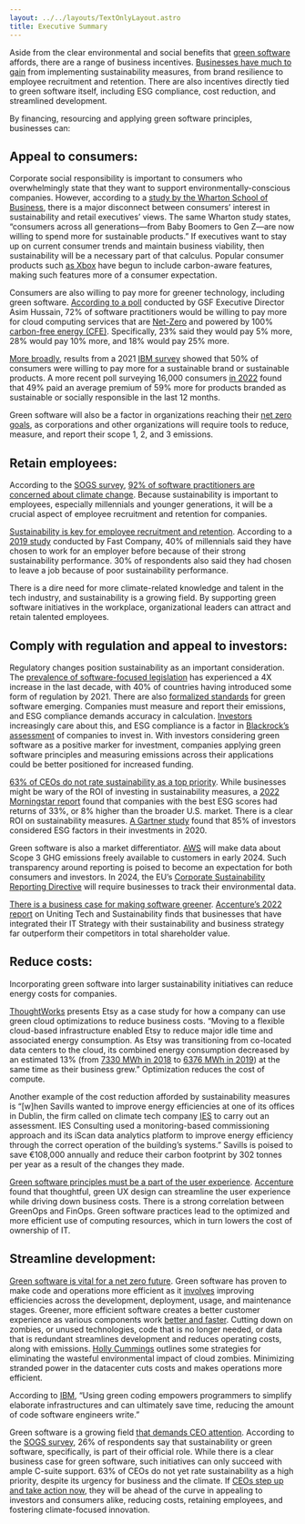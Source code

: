 ```yaml
---
layout: ../../layouts/TextOnlyLayout.astro
title: Executive Summary
---
```




  

Aside from the clear environmental and social benefits that [green software](https://learn.greensoftware.foundation/introduction/#what-is-green-software) affords, there are a range of business incentives. [Businesses have much to gain](insights/green-software-business-case/) from implementing sustainability measures, from brand resilience to employee recruitment and retention. There are also incentives directly tied to green software itself, including ESG compliance, cost reduction, and streamlined development.

  

By financing, resourcing and applying green software principles, businesses can:

  

## Appeal to consumers:

  

Corporate social responsibility is important to consumers who overwhelmingly state that they want to support environmentally-conscious companies. However, according to a [study by the Wharton School of Business](https://www.forbes.com/sites/gregpetro/2022/03/11/consumers-demand-sustainable-products-and-shopping-formats/?sh=69ade5046a06), there is a major disconnect between consumers’ interest in sustainability and retail executives’ views. The same Wharton study states, “consumers across all generations—from Baby Boomers to Gen Z—are now willing to spend more for sustainable products.” If executives want to stay up on current consumer trends and maintain business viability, then sustainability will be a necessary part of that calculus. Popular consumer products such [as Xbox](insights/green-software-gaming-industry/) have begun to include carbon-aware features, making such features more of a consumer expectation.

  

Consumers are also willing to pay more for greener technology, including green software. [According to a poll](https://greensoftware.foundation/articles/cloud-computing-the-business-case-for-100-carbon-free-energy) conducted by GSF Executive Director Asim Hussain, 72% of software practitioners would be willing to pay more for cloud computing services that are [Net-Zero](https://learn.greensoftware.foundation/climate-commitments#net-zero) and powered by 100% [carbon-free energy (CFE)](https://learn.greensoftware.foundation/climate-commitments#247-hourly-matching). Specifically, 23% said they would pay 5% more, 28% would pay 10% more, and 18% would pay 25% more.

  

[More broadly](insights/63-percent-of-ceo-do-not-rate-sustainability-as-a-top-priority/), results from a 2021 [IBM survey](https://ibm.co/2022-consumer-study) showed that 50% of consumers were willing to pay more for a sustainable brand or sustainable products. A more recent poll surveying 16,000 consumers [in 2022](https://www.ibm.com/thought-leadership/institute-business-value/en-us/report/2022-sustainability-consumer-research) found that 49% paid an average premium of 59% more for products branded as sustainable or socially responsible in the last 12 months.

  

Green software will also be a factor in organizations reaching their [net zero goals](insights/green-software-vital-for-net-zero/), as corporations and other organizations will require tools to reduce, measure, and report their scope 1, 2, and 3 emissions.

  

## Retain employees:

  

According to the [SOGS survey](survey), [92% of software practitioners are concerned about climate change](insights/92-percent-of-software-practitioners-are-concerned-about-climate-change/). Because sustainability is important to employees, especially millennials and younger generations, it will be a crucial aspect of employee recruitment and retention for companies.

  

[Sustainability is key for employee recruitment and retention](insights/sustainability-is-key-for-employee-recruitment-and-retention/). According to a [2019 study](https://www.fastcompany.com/90306556/most-millennials-would-take-a-pay-cut-to-work-at-a-sustainable-company) conducted by Fast Company, 40% of millennials said they have chosen to work for an employer before because of their strong sustainability performance. 30% of respondents also said they had chosen to leave a job because of poor sustainability performance.

  

There is a dire need for more climate-related knowledge and talent in the tech industry, and sustainability is a growing field. By supporting green software initiatives in the workplace, organizational leaders can attract and retain talented employees.

  

## Comply with regulation and appeal to investors:

  

Regulatory changes position sustainability as an important consideration. The [prevalence of software-focused legislation](insights/software-legislation-has-quadrupled-in-the-last-decade/) has experienced a 4X increase in the last decade, with 40% of countries having introduced some form of regulation by 2021. There are also [formalized standards](insights/green-software-standards-are-proliferating-rapidly/) for green software emerging. Companies must measure and report their emissions, and ESG compliance demands accuracy in calculation. [Investors](https://www.nytimes.com/2022/12/07/business/dealbook/blackrock-esg-activist-bluebell.html) increasingly care about this, and ESG compliance is a factor in [Blackrock’s assessment](https://www.blackrock.com/ch/individual/en/themes/sustainable-investing) of companies to invest in. With investors considering green software as a positive marker for investment, companies applying green software principles and measuring emissions across their applications could be better positioned for increased funding.

  

[63% of CEOs do not rate sustainability as a top priority](insights/63-percent-of-ceo-do-not-rate-sustainability-as-a-top-priority/). While businesses might be wary of the ROI of investing in sustainability measures, a [2022 Morningstar report](https://www.morningstar.com/articles/1075190/why-sustainable-strategies-outperformed-in-2021) found that companies with the best ESG scores had returns of 33%, or 8% higher than the broader U.S. market. There is a clear ROI on sustainability measures. [A Gartner study](https://www.gartner.com/smarterwithgartner/the-esg-imperative-7-factors-for-finance-leaders-to-consider) found that 85% of investors considered ESG factors in their investments in 2020.

  

Green software is also a market differentiator. [AWS](https://www.computerweekly.com/news/366536493/AWS-confirms-Scope-3-GHG-emissions-data-will-be-made-freely-available-to-customers-in-early-2024) will make data about Scope 3 GHG emissions freely available to customers in early 2024. Such transparency around reporting is poised to become an expectation for both consumers and investors. In 2024, the EU’s [Corporate Sustainability Reporting Directive](https://www.ibm.com/blog/eu-csrd-explained/) will require businesses to track their environmental data.

  

[There is a business case for making software greener](insights/green-software-business-case/). [Accenture’s 2022 report](https://www.accenture.com/us-en/insights/technology/uniting-technology-sustainability) on Uniting Tech and Sustainability finds that businesses that have integrated their IT Strategy with their sustainability and business strategy far outperform their competitors in total shareholder value.

  

## Reduce costs:

  

Incorporating green software into larger sustainability initiatives can reduce energy costs for companies.

  

[ThoughtWorks](https://www.thoughtworks.com/insights/articles/green-cloud) presents Etsy as a case study for how a company can use green cloud optimizations to reduce business costs. “Moving to a flexible cloud-based infrastructure enabled Etsy to reduce major idle time and associated energy consumption. As Etsy was transitioning from co-located data centers to the cloud, its combined energy consumption decreased by an estimated 13% (from [7330 MWh in 2018](http://d18rn0p25nwr6d.cloudfront.net/CIK-0001370637/b623b087-72ec-433b-85e6-0c82301d1f80.pdf) to [6376 MWh in 2019](https://d18rn0p25nwr6d.cloudfront.net/CIK-0001370637/d63aa848-ac0c-474c-9350-5b18888e84bf.pdf)) at the same time as their business grew.” Optimization reduces the cost of compute.

  

Another example of the cost reduction afforded by sustainability measures is “[w]hen Savills wanted to improve energy efficiencies at one of its offices in Dublin, the firm called on climate tech company [IES](http://www.iesve.com/) to carry out an assessment. IES Consulting used a monitoring-based commissioning approach and its iScan data analytics platform to improve energy efficiency through the correct operation of the building’s systems.” Savills is poised to save €108,000 annually and reduce their carbon footprint by 302 tonnes per year as a result of the changes they made.

  

[Green software principles must be a part of the user experience](insights/green-software-principles-user-experience/). [Accenture](https://www.accenture.com/content/dam/accenture/final/a-com-migration/pdf/pdf-177/accenture-tech-sustainability-uniting-sustainability-and-technology.pdf#zoom=40) found that thoughtful, green UX design can streamline the user experience while driving down business costs. There is a strong correlation between GreenOps and FinOps. Green software practices lead to the optimized and more efficient use of computing resources, which in turn lowers the cost of ownership of IT.

  

## Streamline development:

  

[Green software is vital for a net zero future](insights/green-software-vital-for-net-zero/). Green software has proven to make code and operations more efficient as it [involves](https://www.tcs.com/what-we-do/research/white-paper/greening-software-net-zero-emissions-sustainability) improving efficiencies across the development, deployment, usage, and maintenance stages. Greener, more efficient software creates a better customer experience as various components work [better and faster](https://www.infoq.com/news/2023/03/green-software-development/). Cutting down on zombies, or unused technologies, code that is no longer needed, or data that is redundant streamlines development and reduces operating costs, along with emissions. [Holly Cummings](https://hollycummins.com/cloud-zombies-qcon-london/) outlines some strategies for eliminating the wasteful environmental impact of cloud zombies. Minimizing stranded power in the datacenter cuts costs and makes operations more efficient.

  

According to [IBM](https://www.ibm.com/cloud/blog/green-codin), “Using green coding empowers programmers to simplify elaborate infrastructures and can ultimately save time, reducing the amount of code software engineers write.”

  

Green software is a growing field [that demands CEO attention](insights/developers-for-eco-friendly-software-lack-resources/). According to the [SOGS survey](survey), 26% of respondents say that sustainability or green software, specifically, is part of their official role. While there is a clear business case for green software, such initiatives can only succeed with ample C-suite support. 63% of CEOs do not yet rate sustainability as a high priority, despite its urgency for business and the climate. If [CEOs step up and take action now](insights/63-percent-of-ceo-do-not-rate-sustainability-as-a-top-priority/), they will be ahead of the curve in appealing to investors and consumers alike, reducing costs, retaining employees, and fostering climate-focused innovation.
